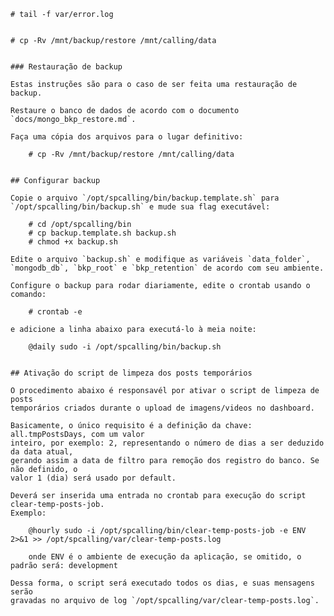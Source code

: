 

	# tail -f var/error.log
	
	
	# cp -Rv /mnt/backup/restore /mnt/calling/data
		
		
	### Restauração de backup

	Estas instruções são para o caso de ser feita uma restauração de backup.

	Restaure o banco de dados de acordo com o documento `docs/mongo_bkp_restore.md`.

	Faça uma cópia dos arquivos para o lugar definitivo:

		# cp -Rv /mnt/backup/restore /mnt/calling/data


	## Configurar backup

	Copie o arquivo `/opt/spcalling/bin/backup.template.sh` para
	`/opt/spcalling/bin/backup.sh` e mude sua flag executável:

		# cd /opt/spcalling/bin
		# cp backup.template.sh backup.sh
		# chmod +x backup.sh

	Edite o arquivo `backup.sh` e modifique as variáveis `data_folder`,
	`mongodb_db`, `bkp_root` e `bkp_retention` de acordo com seu ambiente. 

	Configure o backup para rodar diariamente, edite o crontab usando o comando:

		# crontab -e

	e adicione a linha abaixo para executá-lo à meia noite:

		@daily sudo -i /opt/spcalling/bin/backup.sh


	## Ativação do script de limpeza dos posts temporários

	O procedimento abaixo é responsavél por ativar o script de limpeza de posts
	temporários criados durante o upload de imagens/videos no dashboard.

	Basicamente, o único requisito é a definição da chave: all.tmpPostsDays, com um valor
	inteiro, por exemplo: 2, representando o número de dias a ser deduzido da data atual,
	gerando assim a data de filtro para remoção dos registro do banco. Se não definido, o
	valor 1 (dia) será usado por default.

	Deverá ser inserida uma entrada no crontab para execução do script clear-temp-posts-job.
	Exemplo:

	    @hourly sudo -i /opt/spcalling/bin/clear-temp-posts-job -e ENV 2>&1 >> /opt/spcalling/var/clear-temp-posts.log

	    onde ENV é o ambiente de execução da aplicação, se omitido, o padrão será: development

	Dessa forma, o script será executado todos os dias, e suas mensagens serão
	gravadas no arquivo de log `/opt/spcalling/var/clear-temp-posts.log`.
